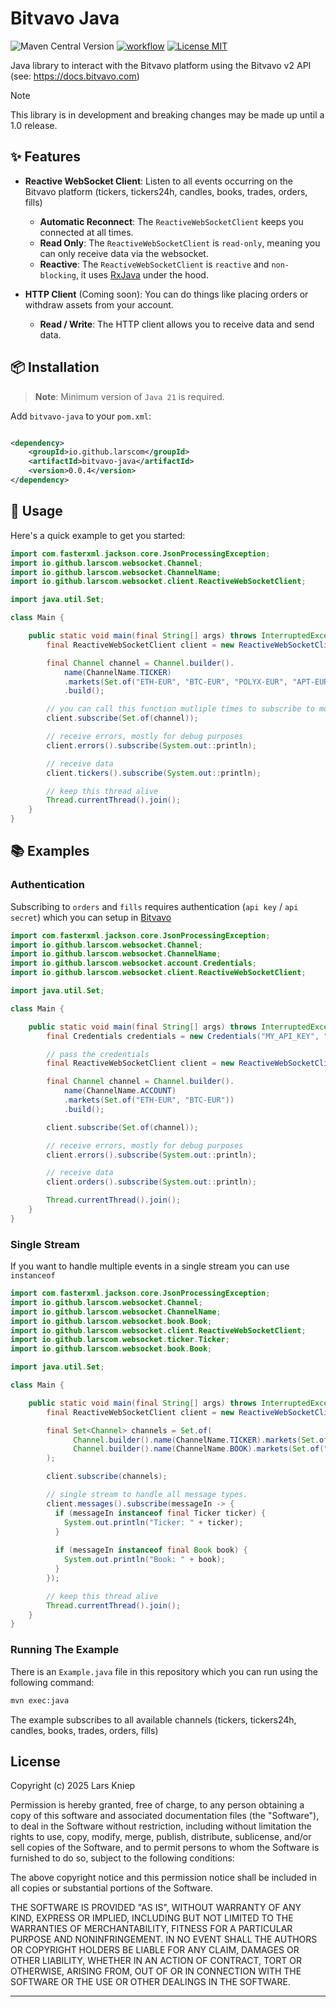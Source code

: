# Bitvavo Java

![Maven Central Version](https://img.shields.io/maven-central/v/io.github.larscom/bitvavo-java)
[![workflow](https://github.com/larscom/bitvavo-java/actions/workflows/workflow.yml/badge.svg)](https://github.com/larscom/bitvavo-java/actions/workflows/workflow.yml)
[![License MIT](https://img.shields.io/badge/License-MIT-yellow.svg)](https://opensource.org/licenses/MIT)

Java library to interact with the Bitvavo platform using the Bitvavo v2 API (see: https://docs.bitvavo.com)

> [!NOTE]
> This library is in development and breaking changes may be made up until a 1.0 release.

## ✨ Features

- **Reactive WebSocket Client**: Listen to all events occurring on the Bitvavo platform (tickers, tickers24h, candles,
  books, trades, orders, fills)
    - **Automatic Reconnect**: The `ReactiveWebSocketClient` keeps you connected at all times.
    - **Read Only**: The `ReactiveWebSocketClient` is `read-only`, meaning you can only receive data via the websocket.
    - **Reactive**: The `ReactiveWebSocketClient` is `reactive` and `non-blocking`, it
      uses [RxJava](https://github.com/ReactiveX/RxJava) under the hood.

- **HTTP Client** (Coming soon):  You can do things like placing orders or withdraw assets from your account.
    - **Read / Write**: The HTTP client allows you to receive data and send data.

## 📦 Installation

> **Note**: Minimum version of `Java 21` is required.

Add `bitvavo-java` to your `pom.xml`:

```xml

<dependency>
    <groupId>io.github.larscom</groupId>
    <artifactId>bitvavo-java</artifactId>
    <version>0.0.4</version>
</dependency>
```

## 🔧 Usage

Here's a quick example to get you started:

```java
import com.fasterxml.jackson.core.JsonProcessingException;
import io.github.larscom.websocket.Channel;
import io.github.larscom.websocket.ChannelName;
import io.github.larscom.websocket.client.ReactiveWebSocketClient;

import java.util.Set;

class Main {

    public static void main(final String[] args) throws InterruptedException, JsonProcessingException {
        final ReactiveWebSocketClient client = new ReactiveWebSocketClient();

        final Channel channel = Channel.builder().
            name(ChannelName.TICKER)
            .markets(Set.of("ETH-EUR", "BTC-EUR", "POLYX-EUR", "APT-EUR", "VANRY-EUR"))
            .build();

        // you can call this function mutliple times to subscribe to more markets at a later moment.
        client.subscribe(Set.of(channel));

        // receive errors, mostly for debug purposes
        client.errors().subscribe(System.out::println);

        // receive data
        client.tickers().subscribe(System.out::println);

        // keep this thread alive
        Thread.currentThread().join();
    }
}
```

## 📚 Examples

### Authentication

Subscribing to `orders` and `fills` requires authentication (`api key` / `api secret`) which you can setup
in [Bitvavo](https://account.bitvavo.com/user/api)

```java
import com.fasterxml.jackson.core.JsonProcessingException;
import io.github.larscom.websocket.Channel;
import io.github.larscom.websocket.ChannelName;
import io.github.larscom.websocket.account.Credentials;
import io.github.larscom.websocket.client.ReactiveWebSocketClient;

import java.util.Set;

class Main {

    public static void main(final String[] args) throws InterruptedException, JsonProcessingException {
        final Credentials credentials = new Credentials("MY_API_KEY", "MY_API_SECRET");

        // pass the credentials
        final ReactiveWebSocketClient client = new ReactiveWebSocketClient(credentials);

        final Channel channel = Channel.builder().
            name(ChannelName.ACCOUNT)
            .markets(Set.of("ETH-EUR", "BTC-EUR"))
            .build();

        client.subscribe(Set.of(channel));

        // receive errors, mostly for debug purposes
        client.errors().subscribe(System.out::println);

        // receive data
        client.orders().subscribe(System.out::println);

        Thread.currentThread().join();
    }
}
```

### Single Stream

If you want to handle multiple events in a single stream you can use `instanceof`

```java
import com.fasterxml.jackson.core.JsonProcessingException;
import io.github.larscom.websocket.Channel;
import io.github.larscom.websocket.ChannelName;
import io.github.larscom.websocket.book.Book;
import io.github.larscom.websocket.client.ReactiveWebSocketClient;
import io.github.larscom.websocket.ticker.Ticker;
import io.github.larscom.websocket.book.Book;

import java.util.Set;

class Main {

    public static void main(final String[] args) throws InterruptedException, JsonProcessingException {
        final ReactiveWebSocketClient client = new ReactiveWebSocketClient();

        final Set<Channel> channels = Set.of(
              Channel.builder().name(ChannelName.TICKER).markets(Set.of("ETH-EUR")).build(),
              Channel.builder().name(ChannelName.BOOK).markets(Set.of("ETH-EUR")).build()
        );

        client.subscribe(channels);

        // single stream to handle all message types.
        client.messages().subscribe(messageIn -> {
          if (messageIn instanceof final Ticker ticker) {
            System.out.println("Ticker: " + ticker);
          }
  
          if (messageIn instanceof final Book book) {
            System.out.println("Book: " + book);
          }
        });

        // keep this thread alive
        Thread.currentThread().join();
    }
}
```


### Running The Example

There is an `Example.java` file in this repository which you can run using the following command:

```sh
mvn exec:java
```

The example subscribes to all available channels (tickers, tickers24h, candles,
books, trades, orders, fills)

## License

Copyright (c) 2025 Lars Kniep

Permission is hereby granted, free of charge, to any person obtaining a copy
of this software and associated documentation files (the "Software"), to deal
in the Software without restriction, including without limitation the rights
to use, copy, modify, merge, publish, distribute, sublicense, and/or sell
copies of the Software, and to permit persons to whom the Software is
furnished to do so, subject to the following conditions:

The above copyright notice and this permission notice shall be included in all
copies or substantial portions of the Software.

THE SOFTWARE IS PROVIDED "AS IS", WITHOUT WARRANTY OF ANY KIND, EXPRESS OR
IMPLIED, INCLUDING BUT NOT LIMITED TO THE WARRANTIES OF MERCHANTABILITY,
FITNESS FOR A PARTICULAR PURPOSE AND NONINFRINGEMENT. IN NO EVENT SHALL THE
AUTHORS OR COPYRIGHT HOLDERS BE LIABLE FOR ANY CLAIM, DAMAGES OR OTHER
LIABILITY, WHETHER IN AN ACTION OF CONTRACT, TORT OR OTHERWISE, ARISING FROM,
OUT OF OR IN CONNECTION WITH THE SOFTWARE OR THE USE OR OTHER DEALINGS IN THE
SOFTWARE.

---